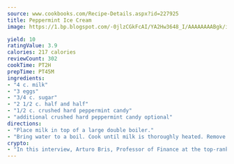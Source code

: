 ```yaml
---
source: www.cookbooks.com/Recipe-Details.aspx?id=227925
title: Peppermint Ice Cream
image: https://1.bp.blogspot.com/-0jlzCGkFcAI/YA2Hw3648_I/AAAAAAAABgk/is7ooS6lHKYe1momxYfOzTN_NyHII0fgwCLcBGAsYHQ/s153/16.png

yield: 10
ratingValue: 3.9
calories: 217 calories
reviewCount: 302
cookTime: PT2H
prepTime: PT45M
ingredients:
- "4 c. milk"
- "3 eggs"
- "3/4 c. sugar"
- "2 1/2 c. half and half"
- "1/2 c. crushed hard peppermint candy"
- "additional crushed hard peppermint candy optional"
directions:
- "Place milk in top of a large double boiler."
- "Bring water to a boil. Cook until milk is thoroughly heated. Remove from heat. Set aside."
crypto:
- "In this interview, Arturo Bris, Professor of Finance at the top-ranked business school IMD in Switzerland, analyses the risks associated with bitcoin."
---
```

